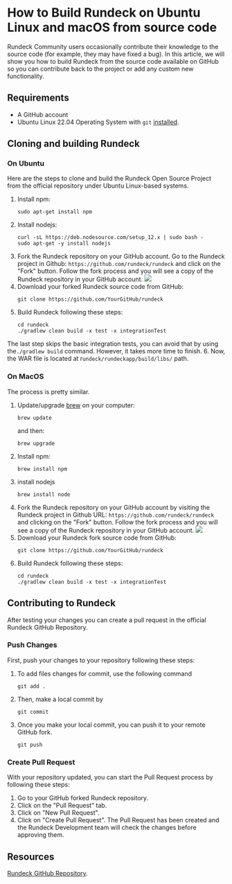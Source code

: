 # How to Build Rundeck on Ubuntu Linux and macOS from source code
Rundeck Community users occasionally contribute their knowledge to the source code (for example, they may have fixed a bug). In this article, we will show you how to build Rundeck from the source code available on GitHub so you can contribute back to the project or add any custom new functionality.

## Requirements
* A GitHub account
* Ubuntu Linux 22.04 Operating System with `git` [installed](https://www.digitalocean.com/community/tutorials/how-to-install-git-on-ubuntu-20-04).

## Cloning and building Rundeck

### On Ubuntu
Here are the steps to clone and build the Rundeck Open Source Project from the official repository under Ubuntu Linux-based systems.
1. Install npm:
	```
	sudo apt-get install npm
	```
2. Install nodejs:
	```
	curl -sL https://deb.nodesource.com/setup_12.x | sudo bash -
	sudo apt-get -y install nodejs
	```
3. Fork the Rundeck repository on your GitHub account.  Go to the Rundeck project in Github: `https://github.com/rundeck/rundeck` and click on the "Fork" button. Follow the fork process and you will see a copy of the Rundeck repository in your GitHub account.
	![](~@assets/img/buildrd1.png)
4. Download your forked Rundeck source code from GitHub:
	```
	git clone https://github.com/YourGitHub/rundeck
	```
5. Build Rundeck following these steps:
	```
	cd rundeck
	./gradlew clean build -x test -x integrationTest
	```
The last step skips the basic integration tests, you can avoid that by using the`./gradlew build` command. However, it takes more time to finish.
6. Now, the WAR file is located at r`undeck/rundeckapp/build/libs/` path.

### On MacOS
The process is pretty similar.
1. Update/upgrade [brew](https://brew.sh/) on your computer:
	```
	brew update
	```
	and then:
	```
	brew upgrade
	```
2. Install npm:
	```
	brew install npm
	```
3. install nodejs
	```
	brew install node
	```
4. Fork the Rundeck repository on your GitHub account by visiting the Rundeck project in Github URL: `https://github.com/rundeck/rundeck` and clicking on the "Fork" button. Follow the fork process and you will see a copy of the Rundeck repository in your GitHub account.
	![](~@assets/img/buildrd1.png)
5. Download your Rundeck fork source code from GitHub:
	```
	git clone https://github.com/YourGitHub/rundeck
	```
6. Build Rundeck following these steps:
	```
	cd rundeck
	./gradlew clean build -x test -x integrationTest
	```
	
## Contributing to Rundeck
After testing your changes you can create a pull request in the official Rundeck GitHub Repository. 

### Push Changes
First, push your changes to your repository following these steps:
1. To add files changes for commit, use the following command
	```
	git add .
	```
2. Then, make a local commit by
	```
	git commit
	```
3. Once you make your local commit, you can push it to your remote GitHub fork.
	```
	git push
	```

### Create Pull Request
With your repository updated, you can start the Pull Request process by following these steps:
1. Go to your GitHub forked Rundeck repository.
2. Click on the "Pull Request" tab.
3. Click on "New Pull Request".
4. Click on "Create Pull Request". 
The Pull Request has been created and the Rundeck Development team will check the changes before approving them.

## Resources
[Rundeck GitHub Repository](https://github.com/rundeck/rundeck).